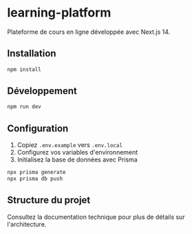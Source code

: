 # learning-platform

Plateforme de cours en ligne développée avec Next.js 14.

## Installation

```bash
npm install
```

## Développement

```bash
npm run dev
```

## Configuration

1. Copiez `.env.example` vers `.env.local`
2. Configurez vos variables d'environnement
3. Initialisez la base de données avec Prisma

```bash
npx prisma generate
npx prisma db push
```

## Structure du projet

Consultez la documentation technique pour plus de détails sur l'architecture.
